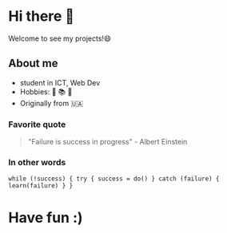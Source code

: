 
# Hi there 👋

Welcome to see my projects!😄
## About me
- student in ICT, Web Dev
- Hobbies: 🎸 📚 📸 
- Originally from 🇺🇦

 ### Favorite quote 
> "Failure is success in progress" - Albert Einstein
### In other words
`while (!success) {
  try {
    success = do()
  } catch (failure) {
    learn(failure)
  }
} `

# Have fun :)
